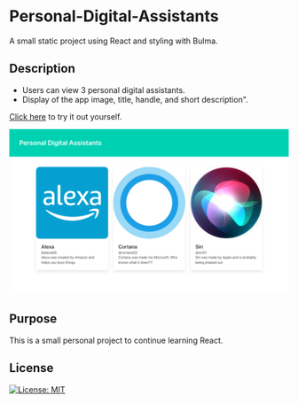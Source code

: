# Personal-Digital-Assistants
A small static project using React and styling with Bulma.

## Description
- Users can view 3 personal digital assistants.
- Display of the app image, title, handle, and short description".

[Click here](https://blksmk8483.github.io/Personal-Digital-Assistants/) to try it out yourself.

![appScreenShot](./pdas/Assets/appScreenShot.png)

## Purpose
This is a small personal project to continue learning React.

## License
[![License: MIT](https://img.shields.io/badge/License-MIT-yellow.svg)](https://opensource.org/licenses/MIT)
